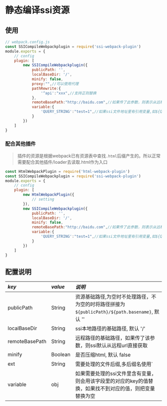 # 静态编译ssi资源

## 使用

```javascript
// webpack.config.js
const SSICompileWebpackplugin = require('ssi-webpack-plugin')
module.exports = {
    // config
    plugin: [
        new SSICompileWebpackplugin({
            publicPath: '',
            localBaseDir: '/',
            minify: false,
            proxy:"",//可以使用代理
            pathRewrite:{
                '^api':"xxx",//支持正则替换
            },
            remoteBasePath:"http://baidu.com",//如果传了此参数，则表示从远程http请求中获取ssi文件的内容
            variable:{
                'QUERY_STRING':"test=1",//如果ssi文件地址里有引用变量,如${QUERY_STRING}，则会用此参数里的对应key的值替换
            }
        })
    ]
}
```

### 配合其他插件

> 插件的资源是根据webpack已有资源表中查找`.html`后缀产生的。所以正常需要配合其他插件/loader去读取.html作为入口

```javascript
const HtmlWebpackPlugin = require('html-webpack-plugin')
const SSICompileWebpackplugin = require('ssi-webpack-plugin')
module.exports = {
    // config
    plugin: [
        new HtmlWebpackPlugin({
            // setting
        }),
        new SSICompileWebpackplugin({
            publicPath: '',
            localBaseDir: '/',
            minify: false,
            remoteBasePath:"http://baidu.com",//如果传了此参数，则表示从远程http请求中获取ssi文件的内容
            variable:{
                'QUERY_STRING':"test=1",//如果ssi文件地址里有引用变量,如${QUERY_STRING}，则会用此参数里的对应key的值替换
            }
        })
    ]
}
```


## 配置说明

| *key* | *value* | *说明* |
| :---------  | :--------- | :------------------- |
| publicPath | String | 资源基础路径,为空时不处理路径，不为空的时将路径拼接为`${publicPath}/${path.basename}`, 默认 '' |
| localBaseDir | String | ssi本地路径的基础路径, 默认 '/' |
| remoteBasePath | String | 远程路径的基础路径，如果传了该参数，则ssi默认从远程url直接获取 |
| minify | Boolean | 是否压缩html, 默认 false |
| ext | String | 需要处理的文件后缀,多后缀名使用`|`分割，如 `.html|.shtml` 默认 .html |
| variable | obj |如果需要处理的ssi文件里含有变量，则会用该字段里的对应的key的值替换，如果找不到对应的值，则把变量替换为空|
